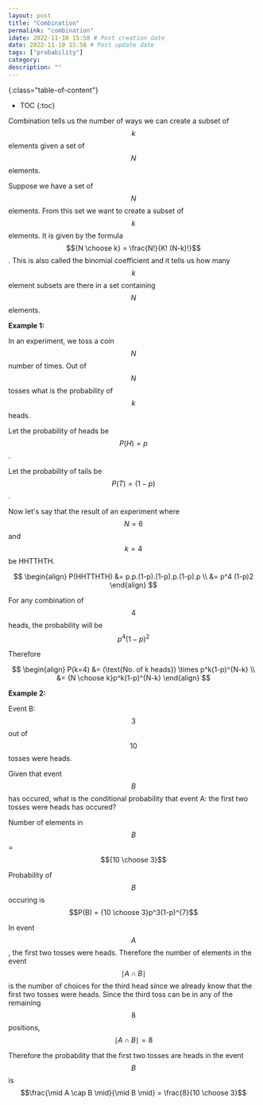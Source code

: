 ```yaml
---
layout: post
title: "Combination"
permalink: "combination"
idate: 2022-11-10 15:58 # Post creation date
date: 2022-11-10 15:58 # Post update date
tags: ["probability"]
category:
description: ""
---
```


{:class="table-of-content"}
* TOC 
{:toc}


Combination tells us the number of ways we can create a subset of $$k$$ elements
given a set of $$N$$ elements.

Suppose we have a set of $$N$$ elements. From this set we want to create a
subset of $$k$$ elements. It is given by the formula $${N \choose k} =
\frac{N!}{K! (N-k)!}$$. This is also called the binomial coefficient and it
tells us how many $$k$$ element subsets are there in a set containing $$N$$
elements.

**Example 1:**

In an experiment, we toss a coin $$N$$ number of times. Out of $$N$$ tosses what
is the probability of $$k$$ heads.

Let the probability of heads be $$P(H) = p$$.

Let the probability of tails be $$P(T) = (1-p)$$.

Now let's say that the result of an experiment where $$N=6$$ and $$k=4$$ be
HHTTHTH.

$$
\begin{align}
P(HHTTHTH) &= p.p.(1-p).(1-p).p.(1-p).p \\
&= p^4 (1-p)2
\end{align}
$$

For any combination of $$4$$ heads, the probability will be $$p^4(1-p)^2$$

Therefore 

$$
\begin{align}
P(k=4) &= (\text{No. of k heads}) \times p^k(1-p)^{N-k} \\
&= {N \choose k}p^k(1-p)^{N-k}
\end{align}
$$

**Example 2:**

Event B: $$3$$ out of $$10$$ tosses were heads. 

Given that event $$B$$ has occured, what is the conditional probability that
event A: the first two tosses were heads has occured?

Number of elements in $$B$$ = $${10 \choose 3}$$

Probability of $$B$$ occuring is $$P(B) = {10 \choose 3}p^3(1-p)^{7}$$

In event $$A$$, the first two tosses were heads. Therefore the number of
elements in the event $$\mid A \cap B \mid$$ is the number of choices for the
third head since we already know that the first two tosses were heads. Since the
third toss can be in any of the remaining $$8$$ positions, $$\mid A \cap B \mid
= 8$$

Therefore the probability that the first two tosses are heads in the event $$B$$
is $$\frac{\mid A \cap B \mid}{\mid B \mid} = \frac{8}{10 \choose 3}$$


